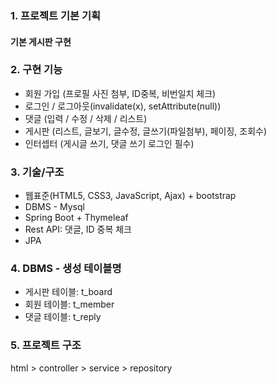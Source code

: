 ### **1. 프로젝트 기본 기획**
#### **기본 게시판 구현**

### **2. 구현 기능**
- 회원 가입 (프로필 사진 첨부, ID중복, 비번일치 체크)
- 로그인 / 로그아웃(invalidate(x), setAttribute(null))
- 댓글 (입력 / 수정 / 삭제 / 리스트)
- 게시판 (리스트, 글보기, 글수정, 글쓰기(파일첨부), 페이징, 조회수)
- 인터셉터 (게시글 쓰기, 댓글 쓰기 로그인 필수)

### **3. 기술/구조**
- 웹표준(HTML5, CSS3, JavaScript, Ajax) + bootstrap
- DBMS - Mysql
- Spring Boot + Thymeleaf
- Rest API: 댓글, ID 중복 체크
- JPA

### **4. DBMS - 생성 테이블명**
- 게시판 테이블: t_board
- 회원 테이블: t_member
- 댓글 테이블: t_reply

### **5. 프로젝트 구조**
html > controller > service > repository
